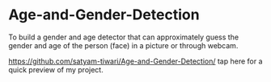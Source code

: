 # Age-and-Gender-Detection
To build a gender and age detector that can approximately guess the gender and age of the person (face) in a picture or through webcam.

https://github.com/satyam-tiwari/Age-and-Gender-Detection/ tap here for a quick preview of my project.
